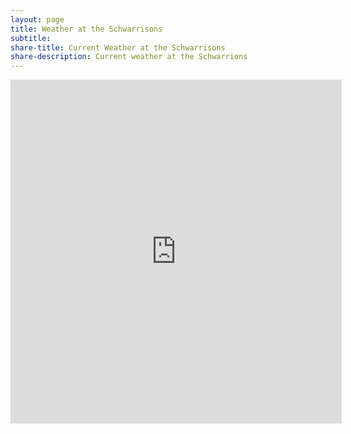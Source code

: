 ```yaml
---
layout: page
title: Weather at the Schwarrisons
subtitle:
share-title: Current Weather at the Schwarrisons
share-description: Current weather at the Schwarrions
---
```


<center><iframe src='https://www.weatherlink.com/embeddablePage/show/25bfbaeaae984f4fa23a435b799b837b/wide' width='530' height='550' frameborder='0'></iframe></center>

